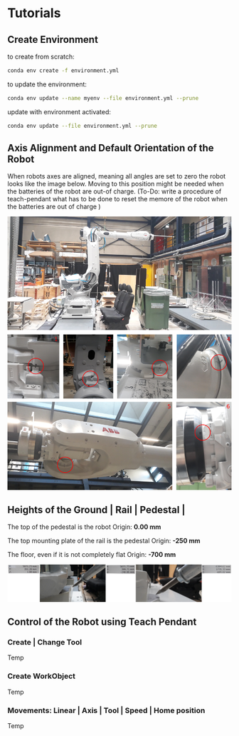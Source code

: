 # Tutorials

## Create Environment

to create from scratch: 
```bash
conda env create -f environment.yml
```

to update the environment:
```bash
conda env update --name myenv --file environment.yml --prune
```

update with environment activated:
```bash
conda env update --file environment.yml --prune
```

## Axis Alignment and Default Orientation of the Robot

When robots axes are aligned, meaning all angles are set to zero the robot looks like the image below. Moving to this position might be needed when the batteries of the robot are out-of charge. (To-Do: write a procedure of teach-pendant what has to be done to reset the memore of the robot when the batteries are out of charge )

![1676553389308](image/ReadMe/1676553389308.png)

## Heights of the Ground | Rail | Pedestal |

The top of the pedestal is the robot Origin: **0.00 mm**

The top mounting plate of the rail is the pedestal Origin: **-250 mm**

The floor, even if it is not completely flat Origin: **-700 mm**

![1676553962521](image/ReadMe/1676553962521.png)

## Control of the Robot using Teach Pendant

### Create | Change Tool

Temp

### Create WorkObject

Temp

### Movements: Linear | Axis | Tool | Speed | Home position

Temp
